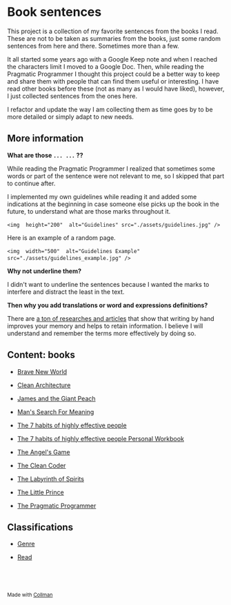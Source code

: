 # Book sentences




This project is a collection of my favorite sentences from the books I read. These are not to be taken as summaries from the books, just some random sentences from here and there. Sometimes more than a few.



It all started some years ago with a Google Keep note and when I reached the characters limit I moved to a Google Doc. Then, while reading the Pragmatic Programmer I thought this project could be a better way to keep and share them with people that can find them useful or interesting. I have read other books before these (not as many as I would have liked), however, I just collected sentences from the ones here. 



I refactor and update the way I am collecting them as time goes by to be more detailed or simply adapt to new needs.



## More information



**What are those `... ...` ??**



While reading the Pragmatic Programmer I realized that sometimes some words or part of the sentence were not relevant to me, so I skipped that part to continue after.



I implemented my own guidelines while reading it and added some indications at the beginning in case someone else picks up the book in the future, to understand what are those marks throughout it.



<p align="center">

    <img  height="200"  alt="Guidelines" src="./assets/guidelines.jpg" />

</p>



Here is an example of a random page.



<p align="center">

    <img  width="500"  alt="Guidelines Example" src="./assets/guidelines_example.jpg" />

</p>



**Why not underline them?**



I didn't want to underline the sentences because I wanted the marks to interfere and distract the least in the text.

      

**Then why you add translations or word and expressions definitions?**



There are [a ton of researches and articles](https://www.google.com/search?q=Writing+by+hand+to+retain+information&oq=Writing+by+hand+to+retain+information) that show that writing by hand improves your memory and helps to retain information. I believe I will understand and remember the terms more effectively by doing so.



## Content: books


 - [Brave New World](Brave%20New%20World/index.md)
    
 - [Clean Architecture](Clean%20Architecture/index.md)
    
 - [James and the Giant Peach](James%20and%20the%20Giant%20Peach/index.md)
    
 - [Man's Search For Meaning](Man's%20Search%20For%20Meaning/index.md)
    
 - [The 7 habits of highly effective people](The%207%20habits%20of%20highly%20effective%20people/index.md)
    
 - [The 7 habits of highly effective people Personal Workbook](The%207%20habits%20of%20highly%20effective%20people%20Personal%20Workbook/index.md)
    
 - [The Angel's Game](The%20Angel's%20Game/index.md)
    
 - [The Clean Coder](The%20Clean%20Coder/index.md)
    
 - [The Labyrinth of Spirits](The%20Labyrinth%20of%20Spirits/index.md)
    
 - [The Little Prince](The%20Little%20Prince/index.md)
    
 - [The Pragmatic Programmer](The%20Pragmatic%20Programmer/index.md)
    

## Classifications


 - [Genre](Genre/index.md)
    
 - [Read](Read/index.md)
    
<br/><br/><br/><sub>Made with [Collman](https://github.com/reymon359/collman)<sub>